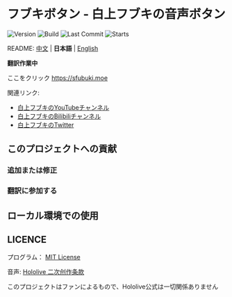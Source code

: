 # フブキボタン - 白上フブキの音声ボタン

![Version](https://img.shields.io/github/package-json/v/lonelyion/fubuki-button)
![Build](https://img.shields.io/github/workflow/status/lonelyion/fubuki-button/FBK-BTN-NG-CI)
![Last Commit](https://img.shields.io/github/last-commit/lonelyion/fubuki-button)
![Starts](https://img.shields.io/github/stars/lonelyion/fubuki-button)

README: [中文](https://github.com/oruyanke/fubuki-button/blob/master/README.md) | **日本語** | [English](https://github.com/oruyanke/fubuki-button/blob/master/README.EN.md)

**翻訳作業中**

ここをクリック https://sfubuki.moe

関連リンク:

* [白上フブキのYouTubeチャンネル](https://www.youtube.com/channel/UCdn5BQ06XqgXoAxIhbqw5Rg)
* [白上フブキのBilibiliチャンネル](https://space.bilibili.com/332704117)
* [白上フブキのTwitter](https://twitter.com/shirakamifubuki)

## このプロジェクトへの貢献

### 追加または修正

### 翻訳に参加する

## ローカル環境での使用

## LICENCE

プログラム： [MIT License](https://github.com/oruyanke/fubuki-button/blob/master/LICENSE)

音声: [Hololive 二次创作条款](https://www.hololive.tv/terms)

このプロジェクトはファンによるもので、Hololive公式は一切関係ありません
